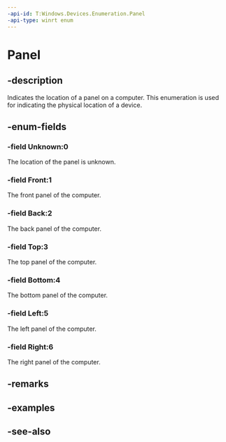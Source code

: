 ```yaml
---
-api-id: T:Windows.Devices.Enumeration.Panel
-api-type: winrt enum
---
```


<!-- Enumeration syntax
public enum Windows.Devices.Enumeration.Panel : int
-->

# Panel

## -description
Indicates the location of a panel on a computer. This enumeration is used for indicating the physical location of a device.

## -enum-fields
### -field Unknown:0
The location of the panel is unknown.

### -field Front:1
The front panel of the computer.

### -field Back:2
The back panel of the computer.

### -field Top:3
The top panel of the computer.

### -field Bottom:4
The bottom panel of the computer.

### -field Left:5
The left panel of the computer.

### -field Right:6
The right panel of the computer.


## -remarks

## -examples

## -see-also